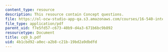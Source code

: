 ```yaml
---
content_type: resource
description: This resource contain Concept questions.
file: https://ol-ocw-studio-app-qa.s3.amazonaws.com/courses/16-540-internal-flows-in-turbomachines-spring-2006/4b1cbd92a0eca2b8c21b19bd2a9dbdfd_cq9_b.pdf
file_type: application/pdf
parent_uid: f7e5fd57-c673-40b9-d4a3-671b6bc9b892
resourcetype: Document
title: cq9_b.pdf
uid: 4b1cbd92-a0ec-a2b8-c21b-19bd2a9dbdfd
---
```

